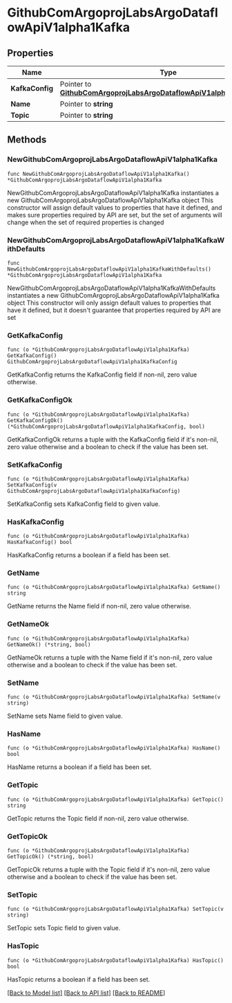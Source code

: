 # GithubComArgoprojLabsArgoDataflowApiV1alpha1Kafka

## Properties

Name | Type | Description | Notes
------------ | ------------- | ------------- | -------------
**KafkaConfig** | Pointer to [**GithubComArgoprojLabsArgoDataflowApiV1alpha1KafkaConfig**](GithubComArgoprojLabsArgoDataflowApiV1alpha1KafkaConfig.md) |  | [optional] 
**Name** | Pointer to **string** |  | [optional] 
**Topic** | Pointer to **string** |  | [optional] 

## Methods

### NewGithubComArgoprojLabsArgoDataflowApiV1alpha1Kafka

`func NewGithubComArgoprojLabsArgoDataflowApiV1alpha1Kafka() *GithubComArgoprojLabsArgoDataflowApiV1alpha1Kafka`

NewGithubComArgoprojLabsArgoDataflowApiV1alpha1Kafka instantiates a new GithubComArgoprojLabsArgoDataflowApiV1alpha1Kafka object
This constructor will assign default values to properties that have it defined,
and makes sure properties required by API are set, but the set of arguments
will change when the set of required properties is changed

### NewGithubComArgoprojLabsArgoDataflowApiV1alpha1KafkaWithDefaults

`func NewGithubComArgoprojLabsArgoDataflowApiV1alpha1KafkaWithDefaults() *GithubComArgoprojLabsArgoDataflowApiV1alpha1Kafka`

NewGithubComArgoprojLabsArgoDataflowApiV1alpha1KafkaWithDefaults instantiates a new GithubComArgoprojLabsArgoDataflowApiV1alpha1Kafka object
This constructor will only assign default values to properties that have it defined,
but it doesn't guarantee that properties required by API are set

### GetKafkaConfig

`func (o *GithubComArgoprojLabsArgoDataflowApiV1alpha1Kafka) GetKafkaConfig() GithubComArgoprojLabsArgoDataflowApiV1alpha1KafkaConfig`

GetKafkaConfig returns the KafkaConfig field if non-nil, zero value otherwise.

### GetKafkaConfigOk

`func (o *GithubComArgoprojLabsArgoDataflowApiV1alpha1Kafka) GetKafkaConfigOk() (*GithubComArgoprojLabsArgoDataflowApiV1alpha1KafkaConfig, bool)`

GetKafkaConfigOk returns a tuple with the KafkaConfig field if it's non-nil, zero value otherwise
and a boolean to check if the value has been set.

### SetKafkaConfig

`func (o *GithubComArgoprojLabsArgoDataflowApiV1alpha1Kafka) SetKafkaConfig(v GithubComArgoprojLabsArgoDataflowApiV1alpha1KafkaConfig)`

SetKafkaConfig sets KafkaConfig field to given value.

### HasKafkaConfig

`func (o *GithubComArgoprojLabsArgoDataflowApiV1alpha1Kafka) HasKafkaConfig() bool`

HasKafkaConfig returns a boolean if a field has been set.

### GetName

`func (o *GithubComArgoprojLabsArgoDataflowApiV1alpha1Kafka) GetName() string`

GetName returns the Name field if non-nil, zero value otherwise.

### GetNameOk

`func (o *GithubComArgoprojLabsArgoDataflowApiV1alpha1Kafka) GetNameOk() (*string, bool)`

GetNameOk returns a tuple with the Name field if it's non-nil, zero value otherwise
and a boolean to check if the value has been set.

### SetName

`func (o *GithubComArgoprojLabsArgoDataflowApiV1alpha1Kafka) SetName(v string)`

SetName sets Name field to given value.

### HasName

`func (o *GithubComArgoprojLabsArgoDataflowApiV1alpha1Kafka) HasName() bool`

HasName returns a boolean if a field has been set.

### GetTopic

`func (o *GithubComArgoprojLabsArgoDataflowApiV1alpha1Kafka) GetTopic() string`

GetTopic returns the Topic field if non-nil, zero value otherwise.

### GetTopicOk

`func (o *GithubComArgoprojLabsArgoDataflowApiV1alpha1Kafka) GetTopicOk() (*string, bool)`

GetTopicOk returns a tuple with the Topic field if it's non-nil, zero value otherwise
and a boolean to check if the value has been set.

### SetTopic

`func (o *GithubComArgoprojLabsArgoDataflowApiV1alpha1Kafka) SetTopic(v string)`

SetTopic sets Topic field to given value.

### HasTopic

`func (o *GithubComArgoprojLabsArgoDataflowApiV1alpha1Kafka) HasTopic() bool`

HasTopic returns a boolean if a field has been set.


[[Back to Model list]](../README.md#documentation-for-models) [[Back to API list]](../README.md#documentation-for-api-endpoints) [[Back to README]](../README.md)


